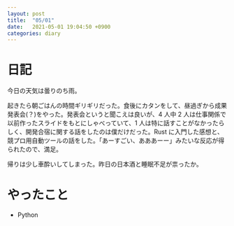 ```yaml
---
layout: post
title:  "05/01"
date:   2021-05-01 19:04:50 +0900
categories: diary
---
```

# 日記

今日の天気は曇りのち雨。

起きたら朝ごはんの時間ギリギリだった。食後にカタンをして、昼過ぎから成果発表会(？)をやった。発表会というと聞こえは良いが、4 人中 2 人は仕事関係で以前作ったスライドをもとにしゃべっていて、1 人は特に話すことがなかったらしく、開発合宿に関する話をしたのは僕だけだった。Rust に入門した感想と、競プロ用自動ツールの話をした。「あーすごい、あああーー」みたいな反応が得られたので、満足。

帰りは少し車酔いしてしまった。昨日の日本酒と睡眠不足が祟ったか。

# やったこと

- Python